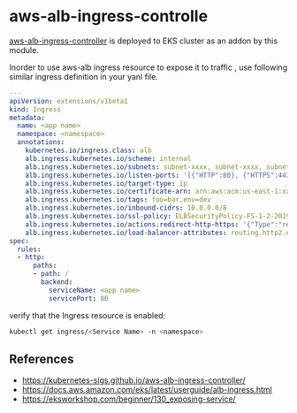 # aws-alb-ingress-controlle

[aws-alb-ingress-controller](https://kubernetes-sigs.github.io/aws-alb-ingress-controller/) is deployed to EKS cluster as an addon by this module. 

Inorder to use aws-alb ingress resource to expose it to traffic , use following similar ingress definition in your yanl file.

```yaml
---
apiVersion: extensions/v1beta1
kind: Ingress
metadata:
  name: <app name>
  namespace: <namespace>
  annotations:
    kubernetes.io/ingress.class: alb
    alb.ingress.kubernetes.io/scheme: internal
    alb.ingress.kubernetes.io/subnets: subnet-xxxx, subnet-xxxx, subnet-xxxx
    alb.ingress.kubernetes.io/listen-ports: '[{"HTTP":80}, {"HTTPS":443}]'
    alb.ingress.kubernetes.io/target-type: ip
    alb.ingress.kubernetes.io/certificate-arn: arn:aws:acm:us-east-1:xxxx:certificate/xxxx-xxxx
    alb.ingress.kubernetes.io/tags: foo=bar,env=dev
    alb.ingress.kubernetes.io/inbound-cidrs: 10.0.0.0/8
    alb.ingress.kubernetes.io/ssl-policy: ELBSecurityPolicy-FS-1-2-2019-08
    alb.ingress.kubernetes.io/actions.redirect-http-https: '{"Type":"redirect","RedirectConfig":{"Protocol":"HTTPS","Port":"443","Host":"#{host}","Path":"/#{path}","Query":"#{query}","StatusCode":"HTTP_301"}}'
    alb.ingress.kubernetes.io/load-balancer-attributes: routing.http2.enabled=true
spec:
  rules:
  - http:
      paths:
      - path: /
        backend:
          serviceName: <app name>
          servicePort: 80

```

verify that the Ingress resource is enabled:
```bash
kubectl get ingress/<Service Name> -n <namespace>
```
## References

* https://kubernetes-sigs.github.io/aws-alb-ingress-controller/
* https://docs.aws.amazon.com/eks/latest/userguide/alb-ingress.html
* https://eksworkshop.com/beginner/130_exposing-service/
